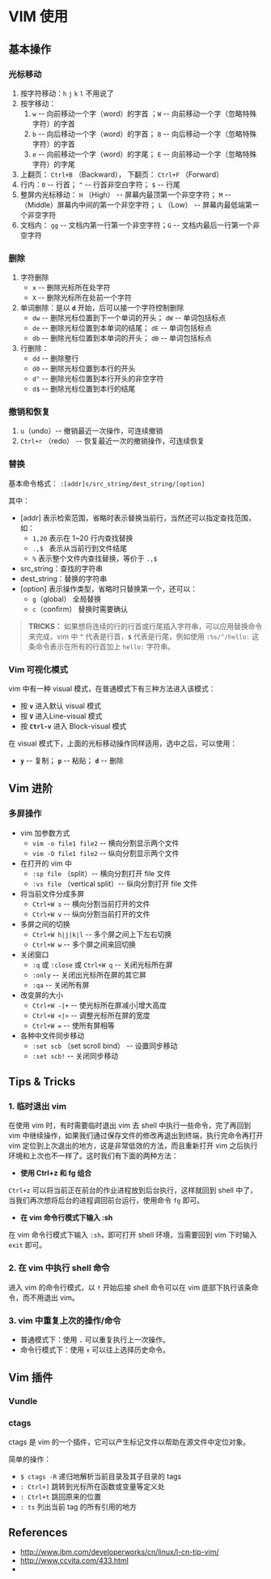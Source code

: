 # VIM 使用


## 基本操作


### 光标移动

1. 按字符移动：`h` `j` `k` `l` 不用说了
2. 按字移动：
    1. `w` -- 向前移动一个字（word）的字首 ；`W` -- 向前移动一个字（忽略特殊字符）的字首
    2. `b` -- 向后移动一个字（word）的字首； `B` -- 向后移动一个字（忽略特殊字符）的字首
    3. `e` -- 向前移动一个字（word）的字尾； `E` -- 向前移动一个字（忽略特殊字符）的字尾
3. 上翻页： `Ctrl+B` （Backward）， 下翻页： `Ctrl+F` （Forward）
4. 行内：`0` -- 行首； `^` -- 行首非空白字符； `$` -- 行尾
5. 整屏内光标移动： `H` （High） -- 屏幕内最顶第一个非空字符； `M`  -- （Middle）屏幕内中间的第一个非空字符； `L` （Low） -- 屏幕内最低端第一个非空字符
6. 文档内： `gg`  -- 文档内第一行第一个非空字符；`G`  -- 文档内最后一行第一个非空字符


### 删除

1. 字符删除
    * `x` -- 删除光标所在处字符
    * `X` -- 删除光标所在处前一个字符
2. 单词删除：是以 **`d`** 开始，后可以接一个字符控制删除
    * `dw` -- 删除光标位置到下一个单词的开头； `dW` -- 单词包括标点
    * `de` -- 删除光标位置到本单词的结尾； `dE` -- 单词包括标点
    * `db` -- 删除光标位置到本单词的开头； `dB` -- 单词包括标点
3. 行删除：
    * `dd` -- 删除整行
    * `d0` -- 删除光标位置到本行的开头
    * `d^` -- 删除光标位置到本行开头的非空字符
    * `d$` -- 删除光标位置到本行的结尾


### 撤销和恢复

1. `u`（undo）-- 撤销最近一次操作，可连续撤销
2. `Ctrl+r` （redo） -- 恢复最近一次的撤销操作，可连续恢复


### 替换

基本命令格式： `:[addr]s/src_string/dest_string/[option]`

其中：

* [addr] 表示检索范围，省略时表示替换当前行，当然还可以指定查找范围，如：
    * `1,20` 表示在 1~20 行内查找替换
    * `.,$ ` 表示从当前行到文件结尾
    * `%` 表示整个文件内查找替换，等价于 `.,$`
* src_string：查找的字符串
* dest_string：替换的字符串
* [option] 表示操作类型，省略时只替换第一个，还可以：
    * `g`（global） 全局替换
    * `c`（confirm） 替换时需要确认

>**TRICKS：** 如果想将连续的行的行首或行尾插入字符串，可以应用替换命令来完成，vim 中 **`^`** 代表是行首，**`$`** 代表是行尾，例如使用 `:%s/^/hello:` 这条命令表示在所有的行首加上 `hello:` 字符串。

### Vim 可视化模式

vim 中有一种 visual 模式，在普通模式下有三种方法进入该模式：

* 按 **`v`** 进入默认 visual 模式
* 按 **`V`** 进入Line-visual 模式
* 按 **`Ctrl-v`** 进入 Block-visual 模式

在 visual 模式下，上面的光标移动操作同样适用，选中之后，可以使用： 

* **`y`** -- 复制；  **`p`** -- 粘贴；  **`d`** -- 删除


## Vim 进阶

### 多屏操作

* vim 加参数方式
    * `vim -o file1 file2` -- 横向分割显示两个文件
    * `vim -O file1 file2` -- 纵向分割显示两个文件
* 在打开的 vim 中
    * `:sp file` （split）-- 横向分割打开 file 文件
    * `:vs file` （vertical split）-- 纵向分割打开 file 文件
* 将当前文件分成多屏
    * `Ctrl+W s` -- 横向分割当前打开的文件
    * `Ctrl+W v` -- 纵向分割当前打开的文件
* 多屏之间的切换
    * `Ctrl+W h|j|k|l` -- 多个屏之间上下左右切换
    * `Ctrl+W w` -- 多个屏之间来回切换
* 关闭窗口
    * `:q` 或 `:close` 或 `Ctrl+W q` -- 关闭光标所在屏
    * `:only` -- 关闭出光标所在屏的其它屏
    * `:qa` -- 关闭所有屏
* 改变屏的大小
    * `Ctrl+W -|+` -- 使光标所在屏减小|增大高度
    * `Ctrl+W <|>` -- 调整光标所在屏的宽度
    * `Ctrl+W =` -- 使所有屏相等
* 各种中文件同步移动
    * `:set scb` （set scroll bind） -- 设置同步移动
    * `:set scb!` -- 关闭同步移动

## Tips & Tricks

### 1. 临时退出 vim

在使用 vim 时，有时需要临时退出 vim 去 shell 中执行一些命令，完了再回到 vim 中继续操作，如果我们通过保存文件的修改再退出到终端，执行完命令再打开 vim 定位到上次退出的地方，这是非常低效的方法，而且重新打开 vim 之后执行环境和上次也不一样了。这时我们有下面的两种方法：

* **使用 Ctrl+z 和 fg 组合**

`Ctrl+z` 可以将当前正在前台的作业进程放到后台执行，这样就回到 shell 中了，当我们再次想将后台的进程调回前台运行，使用命令 `fg` 即可。

* **在 vim 命令行模式下输入 :sh**

在 vim 命令行模式下输入 `:sh`，即可打开 shell 环境，当需要回到 vim 下时输入 `exit` 即可。


### 2. 在 vim 中执行 shell 命令

进入 vim 的命令行模式，以 **`!`** 开始后接 shell 命令可以在 vim 底部下执行该条命令，而不用退出 vim。


### 3. vim 中重复上次的操作/命令

* 普通模式下：使用 **`.`** 可以重复执行上一次操作。
* 命令行模式下：使用 **`↑`** 可以往上选择历史命令。


## Vim 插件

### Vundle

### ctags

ctags 是 vim 的一个插件，它可以产生标记文件以帮助在源文件中定位对象。

简单的操作：

* `$ ctags -R`   递归地解析当前目录及其子目录的 tags 
* `: Ctrl+]`  跳转到光标所在函数或变量等定义处
* `: Ctrl+t`  跳回原来的位置
* `: ts`  列出当前 tag 的所有引用的地方

## References

* http://www.ibm.com/developerworks/cn/linux/l-cn-tip-vim/
* http://www.ccvita.com/433.html
* 
